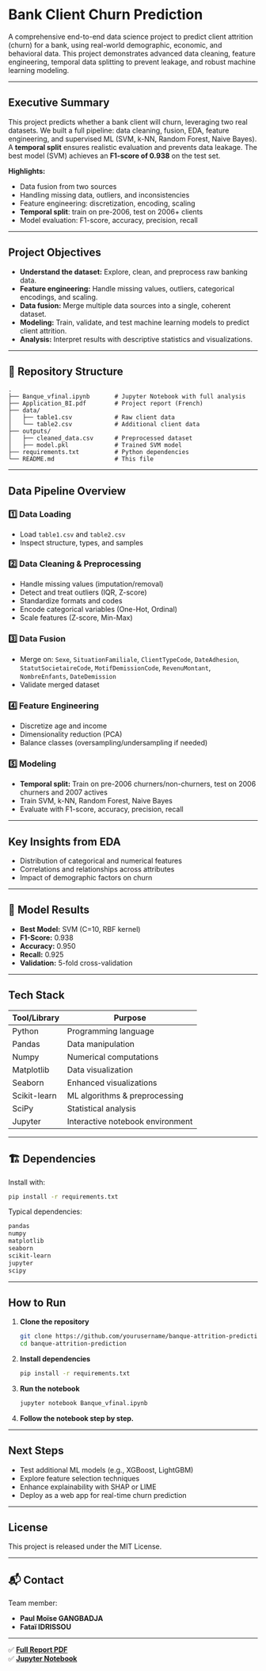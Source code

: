 # Bank Client Churn Prediction

A comprehensive end-to-end data science project to predict client attrition (churn) for a bank, using real-world demographic, economic, and behavioral data. This project demonstrates advanced data cleaning, feature engineering, temporal data splitting to prevent leakage, and robust machine learning modeling.

---

## Executive Summary

This project predicts whether a bank client will churn, leveraging two real datasets. We built a full pipeline: data cleaning, fusion, EDA, feature engineering, and supervised ML (SVM, k-NN, Random Forest, Naive Bayes). A **temporal split** ensures realistic evaluation and prevents data leakage. The best model (SVM) achieves an **F1-score of 0.938** on the test set.

**Highlights:**
- Data fusion from two sources
- Handling missing data, outliers, and inconsistencies
- Feature engineering: discretization, encoding, scaling
- **Temporal split**: train on pre-2006, test on 2006+ clients
- Model evaluation: F1-score, accuracy, precision, recall

---

## Project Objectives

- **Understand the dataset:** Explore, clean, and preprocess raw banking data.
- **Feature engineering:** Handle missing values, outliers, categorical encodings, and scaling.
- **Data fusion:** Merge multiple data sources into a single, coherent dataset.
- **Modeling:** Train, validate, and test machine learning models to predict client attrition.
- **Analysis:** Interpret results with descriptive statistics and visualizations.

---

## 📁 Repository Structure

```
.
├── Banque_vfinal.ipynb       # Jupyter Notebook with full analysis
├── Application_BI.pdf        # Project report (French)
├── data/
│   ├── table1.csv            # Raw client data
│   └── table2.csv            # Additional client data
├── outputs/
│   ├── cleaned_data.csv      # Preprocessed dataset
│   ├── model.pkl             # Trained SVM model
├── requirements.txt          # Python dependencies
└── README.md                 # This file
```

---

## Data Pipeline Overview

### 1️⃣ Data Loading
- Load `table1.csv` and `table2.csv`
- Inspect structure, types, and samples

### 2️⃣ Data Cleaning & Preprocessing
- Handle missing values (imputation/removal)
- Detect and treat outliers (IQR, Z-score)
- Standardize formats and codes
- Encode categorical variables (One-Hot, Ordinal)
- Scale features (Z-score, Min-Max)

### 3️⃣ Data Fusion
- Merge on: `Sexe`, `SituationFamiliale`, `ClientTypeCode`, `DateAdhesion`, `StatutSocietaireCode`, `MotifDemissionCode`, `RevenuMontant`, `NombreEnfants`, `DateDemission`
- Validate merged dataset

### 4️⃣ Feature Engineering
- Discretize age and income
- Dimensionality reduction (PCA)
- Balance classes (oversampling/undersampling if needed)

### 5️⃣ Modeling
- **Temporal split:** Train on pre-2006 churners/non-churners, test on 2006 churners and 2007 actives
- Train SVM, k-NN, Random Forest, Naive Bayes
- Evaluate with F1-score, accuracy, precision, recall

---

## Key Insights from EDA

- Distribution of categorical and numerical features
- Correlations and relationships across attributes
- Impact of demographic factors on churn

---

## 🤖 Model Results

- **Best Model:** SVM (C=10, RBF kernel)
- **F1-Score:** 0.938
- **Accuracy:** 0.950
- **Recall:** 0.925
- **Validation:** 5-fold cross-validation

---

## Tech Stack

| Tool/Library | Purpose                          |
| ------------ | -------------------------------- |
| Python       | Programming language             |
| Pandas       | Data manipulation                |
| Numpy        | Numerical computations           |
| Matplotlib   | Data visualization               |
| Seaborn      | Enhanced visualizations          |
| Scikit-learn | ML algorithms & preprocessing    |
| SciPy        | Statistical analysis             |
| Jupyter      | Interactive notebook environment |

---

## 🏗️ Dependencies

Install with:

```bash
pip install -r requirements.txt
```

Typical dependencies:

```txt
pandas
numpy
matplotlib
seaborn
scikit-learn
jupyter
scipy
```

---

## How to Run

1. **Clone the repository**
    ```bash
    git clone https://github.com/yourusername/banque-attrition-prediction.git
    cd banque-attrition-prediction
    ```
2. **Install dependencies**
    ```bash
    pip install -r requirements.txt
    ```
3. **Run the notebook**
    ```bash
    jupyter notebook Banque_vfinal.ipynb
    ```
4. **Follow the notebook step by step.**

---

##  Next Steps

- Test additional ML models (e.g., XGBoost, LightGBM)
- Explore feature selection techniques
- Enhance explainability with SHAP or LIME
- Deploy as a web app for real-time churn prediction

---

## License

This project is released under the MIT License.

---

## 📬 Contact

Team member:

- **Paul Moïse GANGBADJA**
- **Fataï IDRISSOU**


---

✅ **[Full Report PDF](./Application_BI.pdf)**  
✅ **[Jupyter Notebook](./Banque_vfinal.ipynb)**

